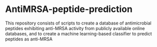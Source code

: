# AntiMRSA-peptide-prediction
This repository consists of scripts to create a database of antimicrobial peptides exhibiting anti-MRSA activity from publicly available online databases, and to create a machine learning-based classifier to predict peptides as anti-MRSA
